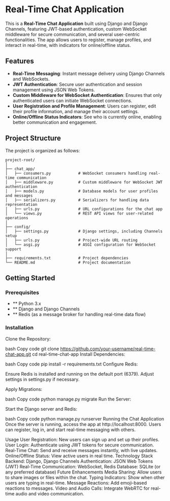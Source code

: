# Real-Time Chat Application

This is a **Real-Time Chat Application** built using Django and Django Channels, featuring JWT-based authentication, custom WebSocket middleware for secure communication, and several user-centric functionalities. The app allows users to register, manage profiles, and interact in real-time, with indicators for online/offline status.

## Features

- **Real-Time Messaging**: Instant message delivery using Django Channels and WebSockets.
- **JWT Authentication**: Secure user authentication and session management using JSON Web Tokens.
- **Custom Middleware for WebSocket Authentication**: Ensures that only authenticated users can initiate WebSocket connections.
- **User Registration and Profile Management**: Users can register, edit their profile information, and manage their account settings.
- **Online/Offline Status Indicators**: See who is currently online, enabling better communication and engagement.

## Project Structure

The project is organized as follows:

```plaintext
project-root/
│
├── chat_app/
│   ├── consumers.py            # WebSocket consumers handling real-time communication
│   ├── middleware.py           # Custom middleware for WebSocket JWT authentication
│   ├── models.py               # Database models for user profiles and messages
│   ├── serializers.py          # Serializers for handling data representation
│   ├── urls.py                 # URL configurations for the chat app
│   └── views.py                # REST API views for user-related operations
│
├── config/
│   ├── settings.py             # Django settings, including Channels setup
│   ├── urls.py                 # Project-wide URL routing
│   └── asgi.py                 # ASGI configuration for WebSocket support
│
├── requirements.txt            # Project dependencies
└── README.md                   # Project documentation
```
## Getting Started
### Prerequisites
- ** Python 3.x
- ** Django and Django Channels
- ** Redis (as a message broker for handling real-time data flow)
### Installation
Clone the Repository:

bash
Copy code
git clone https://github.com/your-username/real-time-chat-app.git
cd real-time-chat-app
Install Dependencies:

bash
Copy code
pip install -r requirements.txt
Configure Redis:

Ensure Redis is installed and running on the default port (6379). Adjust settings in settings.py if necessary.

Apply Migrations:

bash
Copy code
python manage.py migrate
Run the Server:

Start the Django server and Redis:

bash
Copy code
python manage.py runserver
Running the Chat Application
Once the server is running, access the app at http://localhost:8000. Users can register, log in, and start real-time messaging with others.

Usage
User Registration: New users can sign up and set up their profiles.
User Login: Authenticate using JWT tokens for secure communication.
Real-Time Chat: Send and receive messages instantly, with live updates.
Online/Offline Status: View active users in real time.
Technology Stack
Backend: Django, Django Channels
Authentication: JSON Web Tokens (JWT)
Real-Time Communication: WebSocket, Redis
Database: SQLite (or any preferred database)
Future Enhancements
Media Sharing: Allow users to share images or files within the chat.
Typing Indicators: Show when other users are typing in real-time.
Message Reactions: Add emoji-based reactions to messages.
Video and Audio Calls: Integrate WebRTC for real-time audio and video communication.
